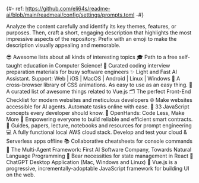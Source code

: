 {#- ref: <https://github.com/eli64s/readme-ai/blob/main/readmeai/config/settings/prompts.toml> -#}

Analyze the content carefully and identify its key themes, features, or purposes.
Then, craft a short, engaging description that highlights the most impressive aspects of the repository.
Prefix with an emoji to make the description visually appealing and memorable.

<examples>
<description>😎 Awesome lists about all kinds of interesting topics</description>
<description>🎓 Path to a free self-taught education in Computer Science!</description>
<description>💯 Curated coding interview preparation materials for busy software engineers</description>
<description>✨ Light and Fast AI Assistant. Support: Web | iOS | MacOS | Android |  Linux | Windows</description>
<description>🍿 A cross-browser library of CSS animations. As easy to use as an easy thing.</description>
<description>🎉 A curated list of awesome things related to Vue.js</description>
<description>🗂 The perfect Front-End Checklist for modern websites and meticulous developers</description>
<description>🌐 Make websites accessible for AI agents. Automate tasks online with ease.</description>
<description>📜 33 JavaScript concepts every developer should know.</description>
<description>🙌 OpenHands: Code Less, Make More</description>
<description>🌴 Empowering everyone to build reliable and efficient smart contracts.</description>
<description>🐙 Guides, papers, lecture, notebooks and resources for prompt engineering</description>
<description>💻 A fully functional local AWS cloud stack. Develop and test your cloud & Serverless apps offline</description>
<description>📚 Collaborative cheatsheets for console commands</description>
<description>🌟 The Multi-Agent Framework: First AI Software Company, Towards Natural Language Programming</description>
<description>🐻 Bear necessities for state management in React</description>
<description>🔮 ChatGPT Desktop Application (Mac, Windows and Linux)</description>
<description>🖖 Vue.js is a progressive, incrementally-adoptable JavaScript framework for building UI on the web.</description>
</examples>
